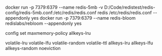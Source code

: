 docker run -p 7379:6379 --name redis-5mb -v D:/Code/redistest/redis-config/redis-5mb.conf:/etc/redis/redis.conf redis /etc/redis/redis.conf --appendonly yes
docker run -p 7379:6379 --name redis-bloom redislabs/rebloom --appendonly yes

config set maxmemory-policy allkeys-lru

volatile-lru
volatile-lfu
volatile-random
volatile-ttl
allkeys-lru
allkeys-lfu
allkeys-random
noeviction
